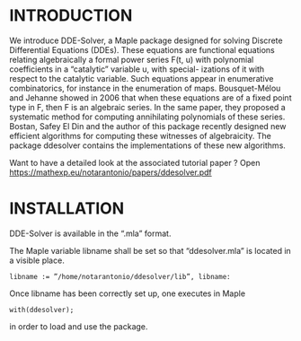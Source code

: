 # **INTRODUCTION**

We introduce DDE-Solver, a Maple package designed for solving Discrete Differential
Equations (DDEs). These equations are functional equations relating algebraically a formal
power series F(t, u) with polynomial coefficients in a “catalytic” variable u, with special-
izations of it with respect to the catalytic variable. Such equations appear in
enumerative combinatorics, for instance in the enumeration of maps. Bousquet-Mélou and
Jehanne showed in 2006 that when these equations are of a fixed point type in F, then F is
an algebraic series. In the same paper, they proposed a systematic method for computing
annihilating polynomials of these series. Bostan, Safey El Din and the author of this package
recently designed new efficient algorithms for computing these witnesses of algebraicity. 
The package ddesolver contains the implementations of these new algorithms.

Want to have a detailed look at the associated tutorial paper ? Open https://mathexp.eu/notarantonio/papers/ddesolver.pdf  


# **INSTALLATION**

DDE-Solver is available in the “.mla” format.

The Maple variable libname shall be set so that “ddesolver.mla” is
located in a visible place.

```
libname := ”/home/notarantonio/ddesolver/lib”, libname:
```

Once libname has been correctly set up, one executes in Maple

```
with(ddesolver);
```

in order to load and use the package.
